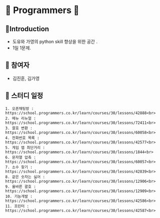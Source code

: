 
# 📝 Programmers 📝

## 📌Introduction
- 도유와 가영의 python skill 향상을 위한 공간 .<br>
- 1일 1문제.<br>

## 📌 참여자
- 김진훈, 김가영<br>

## 📌 스터디 일정 
    1. 오픈채팅방 : https://school.programmers.co.kr/learn/courses/30/lessons/42888<br>
    2. 메뉴 리뉴얼 : https://school.programmers.co.kr/learn/courses/30/lessons/72411<br>
    3. 괄호 변환 : https://school.programmers.co.kr/learn/courses/30/lessons/60058<br>
    4. 전화번호 목록 : https://school.programmers.co.kr/learn/courses/30/lessons/42577<br>
    5. 게임 맵 최단거리 : https://school.programmers.co.kr/learn/courses/30/lessons/1844<br>
    6. 문자열 압축 : https://school.programmers.co.kr/learn/courses/30/lessons/60057<br>
    7. 소수 찾기 : https://school.programmers.co.kr/learn/courses/30/lessons/42839<br>
    8. 같은 숫자는 싫어 : https://school.programmers.co.kr/learn/courses/30/lessons/12906<br>
    9. 올바른 괄호 : https://school.programmers.co.kr/learn/courses/30/lessons/12909<br>
    10. 기능개발 : https://school.programmers.co.kr/learn/courses/30/lessons/42586<br>
    11. 프린터 : https://school.programmers.co.kr/learn/courses/30/lessons/42587<br>
